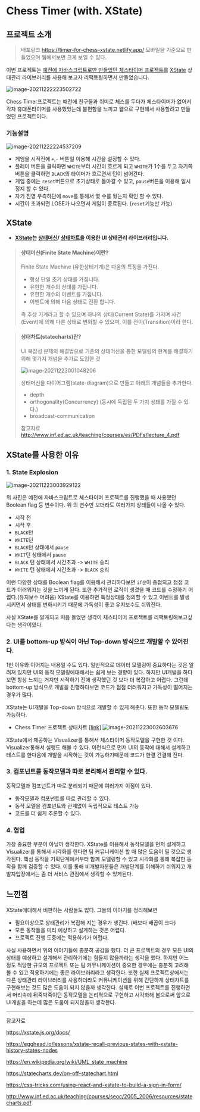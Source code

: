 # Chess Timer (with. XState)

## 프로젝트 소개

>배포링크 https://timer-for-chess-xstate.netlify.app/
>모바일을 기준으로 만들었으며 웹에서보면 크게 보일 수 있다.

이번 프로젝트는 [예전에 자바스크립트로만 만들었던 체스타이머 프로젝트](https://github.com/hhhhhhdong/chessTimer)를 [XState](https://xstate.js.org/) 상태관리 라이브러리를 사용해 보고자 리팩토링하면서 만들었습니다.

![image-20211222223502722](img/image-20211222223502722.png)

Chess Timer프로젝트는 예전에 친구들과 취미로 체스를 두다가 체스타이머가 없어서 각자 휴대폰타이머를 사용했었는데 불편함을 느끼고 웹으로 구현해서 사용할려고 만들었던 프로젝트이다.

### 기능설명

![image-20211222224537209](img/image-20211222224537209.png)

- 게임을 시작전에 `+`,`-` 버튼일 이용해 시간을 설정할 수 있다.
- 플레이 버튼을 클릭하면 `WHITE`부터 시간이 흐르게 되고 `WHITE`가 1수를 두고 자기쪽 버튼을 클릭하면 `BLACK`의 타이머가 흐르면서 턴이 넘어간다.
- 게임 중에는 `reset`버튼으로 초기상태로 돌아갈 수 있고,  `pause`버튼을 이용해 일시정지 할 수 있다.
- 자기 진영 우측하단에 `move`를 통해서 몇 수를 뒀는지 확인 할 수 있다.
- 시간이 초과되면 LOSE가 나오면서 게임이 종료된다. (`reset`기능만 가능)



## XState

- **[XState](https://xstate.js.org/)는 [상태머신](https://ko.wikipedia.org/wiki/%EC%9C%A0%ED%95%9C_%EC%83%81%ED%83%9C_%EA%B8%B0%EA%B3%84/)/ [상태차트](http://www.inf.ed.ac.uk/teaching/courses/seoc/2005_2006/resources/statecharts.pdf)을 이용한 UI 상태관리 라이브러리입니다.**

>#### 상태머신(Finite State Machine)이란?
>
>Finite State Machine (유한상태기계)은 다음의 특징을 가진다.
>
>-	항상 단일 초기 상태를 가집니다.
>-	유한한 개수의 상태를 가집니다.
>-	유한한 개수의 이벤트를 가집니다.
>-	이벤트에 의해 다음 상태로 전환 합니다.
>
> 즉 추상 기계라고 할 수 있으며 하나의 상태(Current State)를 가지며 사건(Event)에 의해 다른 상태로 변화할 수 있으며, 이를 전이(Transition)이라 한다.


> #### 상태차트(statecharts)란?
>
> UI 복잡성 문제의 해결법으로 기존의 상태머신을 통한 모델링의 한계를 해결하기 위해 몇가지 개념을 추가로 도입한 것
>
> ![image-20211223001048206](img/image-20211223001048206.png)
>
> 상태머신을 다이어그램(state-diagram)으로 만들고 아래의 개념들을 추가한다.
>
> - depth
> - orthogonality(Concurrency) (동시에 독립된 두 가지 상태를 가질 수 있다.)
> - broadcast-communication
>
> 참고자료 http://www.inf.ed.ac.uk/teaching/courses/es/PDFs/lecture_4.pdf



## XState를 사용한 이유

### 1. State Explosion

![image-20211223003929122](img/image-20211223003929122.png)

위 사진은 예전에 자바스크립트로 체스타이머 프로젝트를 진행했을 때 사용했던 Boolean flag 등 변수이다. 위 의 변수만 보더라도 여러가지 상태들이 나올 수 있다.

- 시작 전
- 시작 후
- `BLACK`턴
- `WHITE`턴
- `BLACK`턴 상태에서 `pause` 
- `WHIT`턴 상태에서 `pause`
- `BLACK` 턴 상태에서 시간초과 -> `WHITE` 승리
- `WHITE` 턴 상태에서 시간초과 -> `BLACK` 승리

이런 다양한 상태를 Boolean flag를 이용해서 관리하다보면 `if문`이 중첩되고 점점 코드가 더러워지는 것을 느끼게 된다. 또한 추가적인 로직이 생겼을 때 코드를 수정하기 어렵다.(유지보수 어려움) 
XState를 이용하면 특정상태를 정의할 수 있고 이벤트를 발생시키면서 상태를 변화시키기 때문에 가독성이 좋고 유지보수도 쉬워진다.

사실 XState를 알게되고 처음 들었던 생각이 체스타이머 프로젝트를 리팩토링해보고싶다는 생각이였다.

### 2. UI를 bottom-up 방식이 아닌 Top-down 방식으로 개발할 수 있어진다.
1번 이유와 이어지는 내용일 수도 있다.
일반적으로 데이터 모델링이 중요하다는 것은 알려져 있지만 UI의 동작 모델링에대해서는 쉽게 보는 경향이 있다. 
하지만 UI개발을 하다보면 항상 느끼는 거지만 시작하기 전에 생각했던 것 보다 더 복잡하고 어렵다. 
그런데 bottom-up 방식으로 개발을 진행하다보면 코드가 점점 더러워지고 가독성이 떨어지는 경우가 많다. 

XState는 UI개발을 Top-down 방식으로 개발할 수 있게 해준다. 또한 동작 모델링도 가능하다.

- Chess Timer 프로젝트 상태차트 [[link]](https://xstate.js.org/viz/?gist=ae67a331363b033041b511e3e727ebef)
  ![image-20211223002603676](img/image-20211223002603676.png)

XState에서 제공하는 Visualizer를 통해서 체스타이머 동작모델을 구현한 것 이다. Visualizer통해서 실행도 해볼 수 있다.
이런식으로 먼저 UI의 동작에 대해서 설계하고 테스트를 한다음에 개발을 시작하는 것이 가능하기때문에 코드가 한결 간결해 진다.

### 3. 컴포넌트를 동작모델과 따로 분리해서 관리할 수 있다.
동작모델과 컴포넌트가 따로 분리되기 때문에 여러가지 이점이 있다.
- 동작모델과 컴포넌트를 따로 관리할 수 있다.
- 동작 모델을 컴포넌트와 관계없이 독립적으로 테스트 가능
- 코드를 더 쉽게 추론할 수 있다.

### 4. 협업
가장 중요한 부분이 아닐까 생각한다.
XState를 이용해서 동작모델을 먼저 설계하고 Visualizer를 통해서 시각화를 한다면 팀 커뮤니케이션 할 때 많은 도움이 될 것으로 생각된다.
핵심 동작을 기획단계에서부터 함께 모델링할 수 있고 시각화를 통해 복잡한 동작을 함께 검증할 수 있다. 이를 통해 비개발자분들은 개발단계를 이해하기 쉬워지고 개발자입장에서는 좀 더 서비스 관점에서 생각할 수 있게된다.



## 느낀점

XState에대해서 비판하는 사람들도 많다. 그들의 이야기를 정리해보면 
- 필요이상으로 상태관리가 복잡해 지는 경우가 생긴다. (배보다 배꼽이 크다)
- 모든 동작들을 미리 예상하고 설계하는 것은 어렵다.
- 프로젝트 진행 도중에는 적용하기가 어렵다.

사실 사용하면서 위의 이야기들에 충분히 공감을 했다. 더 큰 프로젝트의 경우 모든 UI의 상태를 예상하고 설계해서 관리하기에는 힘들지 않을까라는 생각을 했다.
하지만 어느 정도 적당한 규모의 프로젝트 또는 팀 커뮤니케이션이 중요한 경우에는 충분히 고려해 볼 수 있고 적용하기에는 좋은 라이브러리라고 생각한다. 또한 실제 프로젝트상에서는 다른 상태관리 라이브러리를 사용하더라도 커뮤니케이션을 위해 간단하게 상태차트를 구현해보는 것도 많은 도움이 되지 않을까 생각한다.
실제로 이번 프로젝트를 진행하면서 머리속에 뒤죽박죽이던 동작모델을 논리적으로 구현하고 시각화해 봄으로써 앞으로 UI개발을 하는데 많은 도움이 되지않을까 생각한다.



----

참고자료

https://xstate.js.org/docs/

https://egghead.io/lessons/xstate-recall-previous-states-with-xstate-history-states-nodes

https://en.wikipedia.org/wiki/UML_state_machine

https://statecharts.dev/on-off-statechart.html

https://css-tricks.com/using-react-and-xstate-to-build-a-sign-in-form/

http://www.inf.ed.ac.uk/teaching/courses/seoc/2005_2006/resources/statecharts.pdf
